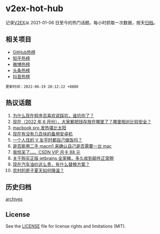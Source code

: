 # v2ex-hot-hub

 记录[V2EX](https://www.v2ex.com/)从 2021-01-06 日至今的热门话题。每小时抓取一次数据，按天[归档](archives)。
 
 ## 相关项目

- [GitHub热榜](https://github.com/lonnyzhang423/github-hot-hub)
- [知乎热榜](https://github.com/lonnyzhang423/zhihu-hot-hub)
- [微博热榜](https://github.com/lonnyzhang423/weibo-hot-hub)
- [头条热榜](https://github.com/lonnyzhang423/toutiao-hot-hub)
- [抖音热榜](https://github.com/lonnyzhang423/douyin-hot-hub)


 `更新时间：2022-06-19 20:12:22 +0800`

## 热议话题

1. [为什么现在程序员喜欢说踩坑，谁坑你了？](https://www.v2ex.com/t/860614)
1. [现在（2022 年 6 月份），大家都把钱存放在哪里了？哪里相对比较安全？](https://www.v2ex.com/t/860611)
1. [macbook pro 发热堪比太阳](https://www.v2ex.com/t/860599)
1. [现在有没有几百块的备用安卓机](https://www.v2ex.com/t/860566)
1. [一个人住的 V 友平时都自己做饭吗？](https://www.v2ex.com/t/860649)
1. [是否能用二手 macm1 来确认自己是否需要一台 mac](https://www.v2ex.com/t/860629)
1. [我惊呆了。。。CSDN VIP 月卡 88 元](https://www.v2ex.com/t/860634)
1. [关于购买正版 jetbrains 全家桶，多久收到邮件正常啊](https://www.v2ex.com/t/860643)
1. [现在汽车油价这么贵，有什么替换方案？](https://www.v2ex.com/t/860677)
1. [农村的房子夏天如何降温？](https://www.v2ex.com/t/860657)

## 历史归档

[archives](archives)

## License

See the [LICENSE](LICENSE) file for license rights and limitations (MIT).

